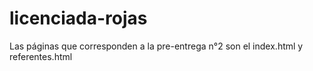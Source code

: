 # licenciada-rojas
Las páginas que corresponden a la pre-entrega n°2 son el index.html y referentes.html
